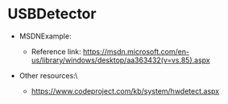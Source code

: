 # USBDetector

+ MSDNExample: 
	- Reference link: https://msdn.microsoft.com/en-us/library/windows/desktop/aa363432(v=vs.85).aspx


+ Other resources:\
	- https://www.codeproject.com/kb/system/hwdetect.aspx